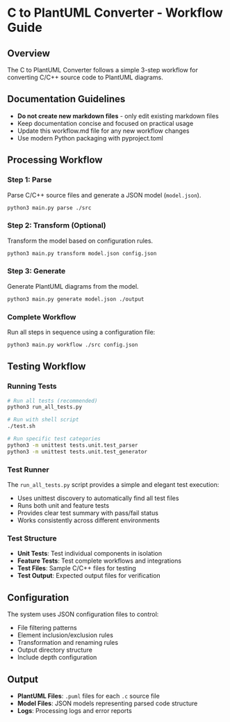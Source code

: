 # C to PlantUML Converter - Workflow Guide

## Overview
The C to PlantUML Converter follows a simple 3-step workflow for converting C/C++ source code to PlantUML diagrams.

## Documentation Guidelines
- **Do not create new markdown files** - only edit existing markdown files
- Keep documentation concise and focused on practical usage
- Update this workflow.md file for any new workflow changes
- Use modern Python packaging with pyproject.toml

## Processing Workflow

### Step 1: Parse
Parse C/C++ source files and generate a JSON model (`model.json`).

```bash
python3 main.py parse ./src
```

### Step 2: Transform (Optional)
Transform the model based on configuration rules.

```bash
python3 main.py transform model.json config.json
```

### Step 3: Generate
Generate PlantUML diagrams from the model.

```bash
python3 main.py generate model.json ./output
```

### Complete Workflow
Run all steps in sequence using a configuration file:

```bash
python3 main.py workflow ./src config.json
```

## Testing Workflow

### Running Tests
```bash
# Run all tests (recommended)
python3 run_all_tests.py

# Run with shell script
./test.sh

# Run specific test categories
python3 -m unittest tests.unit.test_parser
python3 -m unittest tests.unit.test_generator
```

### Test Runner
The `run_all_tests.py` script provides a simple and elegant test execution:
- Uses unittest discovery to automatically find all test files
- Runs both unit and feature tests
- Provides clear test summary with pass/fail status
- Works consistently across different environments

### Test Structure
- **Unit Tests**: Test individual components in isolation
- **Feature Tests**: Test complete workflows and integrations
- **Test Files**: Sample C/C++ files for testing
- **Test Output**: Expected output files for verification

## Configuration
The system uses JSON configuration files to control:
- File filtering patterns
- Element inclusion/exclusion rules
- Transformation and renaming rules
- Output directory structure
- Include depth configuration

## Output
- **PlantUML Files**: `.puml` files for each `.c` source file
- **Model Files**: JSON models representing parsed code structure
- **Logs**: Processing logs and error reports